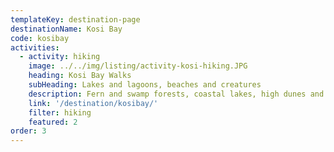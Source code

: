 ```yaml
---
templateKey: destination-page
destinationName: Kosi Bay
code: kosibay
activities:
  - activity: hiking
    image: ../../img/listing/activity-kosi-hiking.JPG
    heading: Kosi Bay Walks
    subHeading: Lakes and lagoons, beaches and creatures
    description: Fern and swamp forests, coastal lakes, high dunes and secluded beaches. The diverse biomes on the Kosi Bay Slackpacker allow one to go swimming with dolphins one day and birding from dugout canoes the next. Here are some great hike options for families and friends
    link: '/destination/kosibay/'
    filter: hiking
    featured: 2
order: 3
---
```

